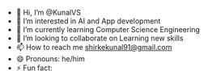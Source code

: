 - 👋 Hi, I’m @KunalVS
- 👀 I’m interested in AI and App development
- 🌱 I’m currently learning Computer Science Engineering
- 💞️ I’m looking to collaborate on Learning new skills 
- 📫 How to reach me shirkekunal91@gmail.com
- 😄 Pronouns: he/him
- ⚡ Fun fact: 

<!---
KunalVS/KunalVS is a ✨ special ✨ repository because its `README.md` (this file) appears on your GitHub profile.
You can click the Preview link to take a look at your changes.
--->
